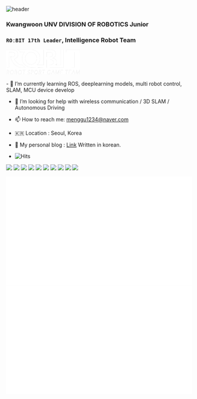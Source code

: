 ![header](https://capsule-render.vercel.app/api?type=waving&color=timeauto&height=200&section=header&text=MyeongJin%20Lee&fontColor=ffffff&fontSize=90&fontAlign=50&fontAlignY=40&desc=mjlee111&descSize=25&descAlign=50&descAlignY=70
)
### Kwangwoon UNV DIVISION OF ROBOTICS Junior
### `ROːBIT 17th Leader`, Intelligence Robot Team
  <a href="https://github.com/Team-ROBIT"><img src="https://raw.githubusercontent.com/mjlee111/mjlee111/master/docs/robit.png" alt="robit" width=200/> </a>


<div>
  - 🌱 I’m currently learning ROS, deeplearning models, multi robot control, SLAM, MCU device develop
  
  - 🤔 I’m looking for help with wireless communication / 3D SLAM / Autonomous Driving
  
  - 📫 How to reach me: menggu1234@naver.com

  - 🇰🇷 Location : Seoul, Korea

  - 📖 My personal blog : [Link](https://menggu1234.tistory.com/) Written in korean.

  - ![Hits](https://hits.seeyoufarm.com/api/count/incr/badge.svg?url=https%3A%2F%2Fgithub.com%2Fmjlee111%2Fhit-counter&count_bg=%23000000&title_bg=%23555555&icon=&icon_color=%23E7E7E7&title=hits&edge_flat=false)

<img src="https://img.shields.io/badge/C-A8B9CC?style=flat&logo=c&logoColor=white"/>
<img src="https://img.shields.io/badge/C++-00599C?style=flat&logo=cplusplus&logoColor=white"/>
<img src="https://img.shields.io/badge/CMake-DB6A26?style=flat&logo=CMake&logoColor=white"/>
<img src="https://img.shields.io/badge/python-3776AB?style=flat&logo=python&logoColor=white"/>
<img src="https://img.shields.io/badge/JavaScript-EE4C2C?style=flat&logo=JavaScript&logoColor=white"/>
<img src="https://img.shields.io/badge/HTML5-302683?style=flat&logo=HTML5&logoColor=white"/>
<img src="https://img.shields.io/badge/Opencv-5C3EE8?style=flat&logo=opencv&logoColor=white"/>
<img src="https://img.shields.io/badge/shell-241F31?style=flat&logo=GNOME Terminal&logoColor=white"/>
 <img src="https://img.shields.io/badge/Altium-A5915F?&style=flat&logo=Altium Designer&logoColor=white"/>
<img src="https://img.shields.io/badge/MySQL-4479A1?&style=flat&logo=MySQL&logoColor=white"/>

![](https://raw.githubusercontent.com/mjlee111/github-stats/master/generated/overview.svg#gh-dark-mode-only)
![](https://raw.githubusercontent.com/mjlee111/github-stats/master/generated/languages.svg#gh-dark-mode-only)



